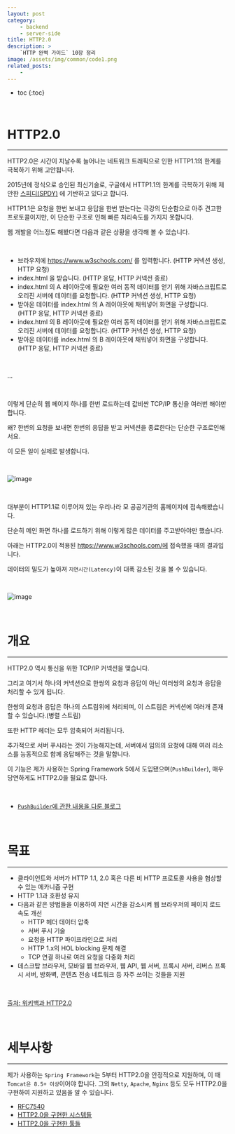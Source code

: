 ```yaml
---
layout: post
category:
    - backend
    - server-side
title: HTTP2.0
description: >
    `HTTP 완벽 가이드` 10장 정리
image: /assets/img/common/code1.png
related_posts:
    - 
---
```


* toc
{:toc}
  
<br />

# HTTP2.0

---

HTTP2.0은 시간이 지날수록 늘어나는 네트워크 트래픽으로 인한 HTTP1.1의 한계를 극복하기 위해 고안됩니다.

2015년에 정식으로 승인된 최신기술로, 구글에서 HTTP1.1의 한계를 극복하기 위해 제안한 [스피디(SPDY)](https://ko.wikipedia.org/wiki/SPDY) 에 기반하고 있다고 합니다.

HTTP1.1은 요청을 한번 보내고 응답을 한번 받는다는 극강의 단순함으로 아주 견고한 프로토콜이지만, 이 단순한 구조로 인해 빠른 처리속도를 가지지 못합니다.

웹 개발을 어느정도 해봤다면 다음과 같은 상황을 생각해 볼 수 있습니다.

<br />

- 브라우저에 https://www.w3schools.com/ 를 입력합니다. (HTTP 커넥션 생성, HTTP 요청)
- index.html 을 받습니다. (HTTP 응답, HTTP 커넥션 종료)
- index.html 의 A 레이아웃에 필요한 여러 동적 데이터를 얻기 위해 자바스크립트로 오리진 서버에 데이터를 요청합니다. (HTTP 커넥션 생성, HTTP 요청)
- 받아온 데이터를 index.html 의 A 레이아웃에 채워넣어 화면을 구성합니다. (HTTP 응답, HTTP 커넥션 종료)
- index.html 의 B 레이아웃에 필요한 여러 동적 데이터를 얻기 위해 자바스크립트로 오리진 서버에 데이터를 요청합니다. (HTTP 커넥션 생성, HTTP 요청)
- 받아온 데이터를 index.html 의 B 레이아웃에 채워넣어 화면을 구성합니다. (HTTP 응답, HTTP 커넥션 종료)

<br />

...

<br />

이렇게 단순히 웹 페이지 하나를 한번 로드하는데 값비싼 TCP/IP 통신을 여러번 해야만 합니다.

왜? 한번의 요청을 보내면 한번의 응답을 받고 커넥션을 종료한다는 단순한 구조로인해서요.

이 모든 일이 실제로 발생합니다.

<br />

![image](https://user-images.githubusercontent.com/71188307/140311589-096861ec-6399-4305-9f02-33b2fcd0394b.JPG)

<br />

대부분이 HTTP1.1로 이루어져 있는 우리나라 모 공공기관의 홈페이지에 접속해봤습니다.

단순히 메인 화면 하나를 로드하기 위해 이렇게 많은 데이터를 주고받아야만 했습니다.

아래는 HTTP2.0이 적용된 https://www.w3schools.com/에 접속했을 때의 결과입니다.

데이터의 밀도가 높아져 `지연시간(Latency)`이 대폭 감소된 것을 볼 수 있습니다.

<br />

![image](https://user-images.githubusercontent.com/71188307/140310436-0f5abfd4-d27c-4eae-810a-547b7176a3a5.jpg)

<br />

# 개요

---

HTTP2.0 역시 통신을 위한 TCP/IP 커넥션을 맺습니다.

그리고 여기서 하나의 커넥션으로 한쌍의 요청과 응답이 아닌 여러쌍의 요청과 응답을 처리할 수 있게 됩니다.

한쌍의 요청과 응답은 하나의 스트림위에 처리되며, 이 스트림은 커넥션에 여러개 존재할 수 있습니다.(병렬 스트림)

또한 HTTP 헤더는 모두 압축되어 처리됩니다.

추가적으로 서버 푸시라는 것이 가능해지는데, 서버에서 임의의 요청에 대해 여러 리소스를 능동적으로 함께 응답해주는 것을 말합니다.

이 기능은 제가 사용하는 Spring Framework 5에서 도입됐으며(`PushBuilder`), 매우 당연하게도 HTTP2.0을 필요로 합니다.

<br />

- [`PushBuilder`에 관한 내용을 다룬 블로그](https://happyer16.tistory.com/entry/%EC%8A%A4%ED%94%84%EB%A7%81-5-PushBuilder%EB%9E%80)

<br />

# 목표

---

- 클라이언트와 서버가 HTTP 1.1, 2.0 혹은 다른 비 HTTP 프로토콜 사용을 협상할 수 있는 메카니즘 구현
- HTTP 1.1과 호환성 유지
- 다음과 같은 방법들을 이용하여 지연 시간을 감소시켜 웹 브라우저의 페이지 로드 속도 개선
    - HTTP 헤더 데이터 압축
    - 서버 푸시 기술
    - 요청을 HTTP 파이프라인으로 처리
    - HTTP 1.x의 HOL blocking 문제 해결
    - TCP 연결 하나로 여러 요청을 다중화 처리
- 데스크탑 브라우저, 모바일 웹 브라우저, 웹 API, 웹 서버, 프록시 서버, 리버스 프록시 서버, 방화벽, 콘텐츠 전송 네트워크 등 자주 쓰이는 것들을 지원

<br />

[출처: 위키백과 HTTP2.0](https://ko.wikipedia.org/wiki/HTTP/2)

<br />

# 세부사항

---

제가 사용하는 `Spring Framework`는 5부터 HTTP2.0을 안정적으로 지원하며, 이 때 `Tomcat은 8.5+ 이상`이어야 합니다.
그외 `Netty`, `Apache`, `Nginx` 등도 모두 HTTP2.0을 구현하여 지원하고 있음을 알 수 있습니다.

- [RFC7540](https://datatracker.ietf.org/doc/html/rfc7540)
- [HTTP2.0을 구현한 시스템들](https://github.com/httpwg/http2-spec/wiki/Implementations)
- [HTTP2.0을 구현한 툴들](https://github.com/httpwg/http2-spec/wiki/Tools)

<br />